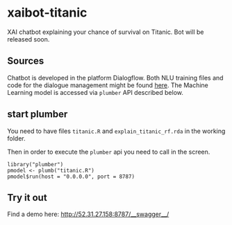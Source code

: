# xaibot-titanic
XAI chatbot explaining your chance of survival on Titanic.
Bot will be released soon.

## Sources
Chatbot is developed in the platform Dialogflow.
Both NLU training files and code for the dialogue management might be found [here](bot).
The Machine Learning model is accessed via `plumber` API described below.

## start plumber

You need to have files `titanic.R` and `explain_titanic_rf.rda` in the working folder.

Then in order to execute the `plumber` api you need to call in the screen.

```
library("plumber")
pmodel <- plumb("titanic.R")
pmodel$run(host = "0.0.0.0", port = 8787)
```

## Try it out

Find a demo here: http://52.31.27.158:8787/__swagger__/
